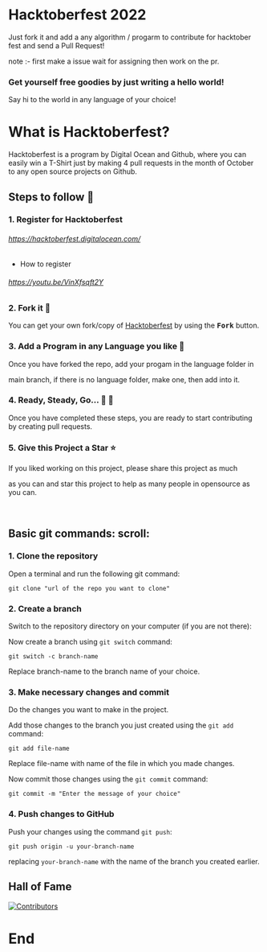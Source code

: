 # Hacktoberfest 2022

Just fork it and add a any algorithm / progarm to contribute for hacktober fest and send a Pull Request!

note :- first make a issue wait for assigning then work on the pr.

### Get yourself free goodies by just writing a hello world!

Say hi to the world in any language of your choice!

# What is Hacktoberfest?

Hacktoberfest is a program by Digital Ocean and Github, where you can easily win a T-Shirt just by making 4 pull requests in the month of October to any open source projects on Github.

## Steps to follow :scroll:

### 1. Register for Hacktoberfest

###### https://hacktoberfest.digitalocean.com/

- How to register

###### https://youtu.be/VinXfsqft2Y

### 2. Fork it :fork_and_knife:

You can get your own fork/copy of [Hacktoberfest](https://github.com/mr-t1ger/hacktober) by using the <kbd><b>Fork</b></kbd></a> button.


### 3. Add a Program in any Language you like :rabbit2:

Once you have forked the repo, add your progam in the language folder in 

main branch, if there is no language folder, make one, then add into it.

### 4. Ready, Steady, Go... :turtle: :rabbit2:

Once you have completed these steps, you are ready to start contributing by creating pull requests.

### 5. Give this Project a Star :star:

If you liked working on this project, please share this project as much 

as you can and star this project to help as many people in opensource as you can.

<br/>

## Basic git commands: scroll:

### 1. Clone the repository

Open a terminal and run the following git command:

```
git clone "url of the repo you want to clone"
```

### 2. Create a branch

Switch to the repository directory on your computer (if you are not there):

Now create a branch using `git switch` command:

```
git switch -c branch-name
```
Replace branch-name to the branch name of your choice.

### 3. Make necessary changes and commit

Do the changes you want to make in the project.

Add those changes to the branch you just created using the `git add` command:

```
git add file-name
```
Replace file-name with name of the file in which you made changes.

Now commit those changes using the `git commit` command:

```
git commit -m "Enter the message of your choice"
```
### 4. Push changes to GitHub

Push your changes using the command `git push`:

```
git push origin -u your-branch-name
```

replacing `your-branch-name` with the name of the branch you created earlier.


## Hall of Fame
[![Contributors](https://contrib.rocks/image?repo=mr-t1ger/hacktober)](https://github.com/mr-t1ger/hacktober/graphs/contributors)

# End
